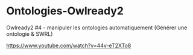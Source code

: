 # Ontologies-Owlready2
Owlready2 #4 - manipuler les ontologies automatiquement (Générer une ontologie & SWRL)

https://www.youtube.com/watch?v=44v-eT2XTo8
